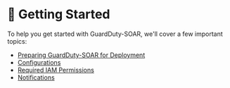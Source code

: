 # 🚀 Getting Started

To help you get started with GuardDuty-SOAR, we'll cover a few important topics:

* [Preparing GuardDuty-SOAR for Deployment](preparing-guardduty-soar-for-deployment.md)
* [Configurations](configurations.md)
* [Required IAM Permissions](iam-permissions.md)
* [Notifications](notifications.md)
